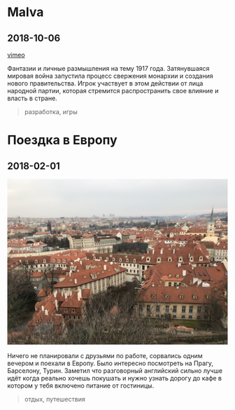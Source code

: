 # Malva

## 2018-10-06

[vimeo](https://player.vimeo.com/video/855921050?badge=0&amp;autopause=0&amp;player_id=0&amp;app_id=58479)

Фантазии и личные размышления на тему 1917 года. Затянувшаяся мировая война запустила процесс свержения монархии и
создания нового правительства. Игрок участвует в этом действии от лица народной партии, которая стремится распространить
свое влияние и власть в стране.

> разработка, игры

# Поездка в Европу

## 2018-02-01

![picture](2018/praga.jpeg)

Ничего не планировали с друзьями по работе, сорвались одним вечером и поехали в Европу. Было интересно посмотреть на
Прагу, Барселону, Турин. Заметил что разговорный английский сильно лучше идёт когда реально хочешь покушать и нужно
узнать дорогу до кафе в котором у тебя включено питание от гостиницы.

> отдых, путешествия